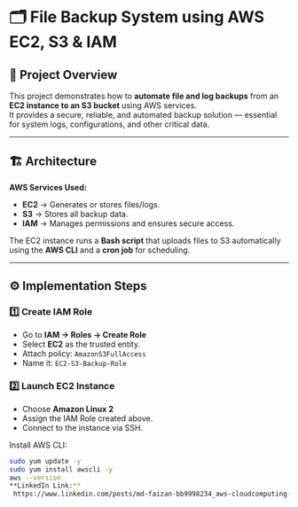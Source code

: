 # 🗂️ File Backup System using AWS EC2, S3 & IAM

## 📘 Project Overview
This project demonstrates how to **automate file and log backups** from an **EC2 instance to an S3 bucket** using AWS services.  
It provides a secure, reliable, and automated backup solution — essential for system logs, configurations, and other critical data.

---

## 🏗️ Architecture
**AWS Services Used:**
- **EC2** → Generates or stores files/logs.  
- **S3** → Stores all backup data.  
- **IAM** → Manages permissions and ensures secure access.  

The EC2 instance runs a **Bash script** that uploads files to S3 automatically using the **AWS CLI** and a **cron job** for scheduling.

---

## ⚙️ Implementation Steps

### 1️⃣ Create IAM Role
- Go to **IAM → Roles → Create Role**  
- Select **EC2** as the trusted entity.  
- Attach policy: `AmazonS3FullAccess`  
- Name it: `EC2-S3-Backup-Role`

### 2️⃣ Launch EC2 Instance
- Choose **Amazon Linux 2**  
- Assign the IAM Role created above.  
- Connect to the instance via SSH.

Install AWS CLI:
```bash
sudo yum update -y
sudo yum install awscli -y
aws --version
**LinkedIn Link:**
 https://www.linkedin.com/posts/md-faizan-bb9998234_aws-cloudcomputing-automation-activity-7384622269555367936-6_eV?utm_source=share&utm_medium=member_desktop&rcm=ACoAADqFwb0B3mY-3tfXzS8MUobP_65azcolSNo

